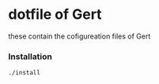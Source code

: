 # dotfile of Gert

these contain the cofigureation files of Gert

### Installation
```bash
./install
```
